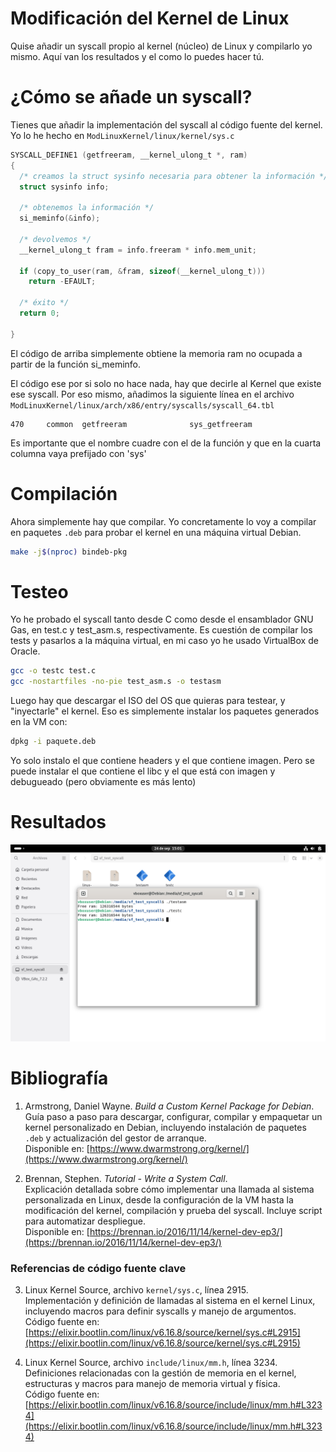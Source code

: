 # Modificación del Kernel de Linux

Quise añadir un syscall propio al kernel (núcleo) de Linux y compilarlo yo mismo.
Aquí van los resultados y el como lo puedes hacer tú.

# ¿Cómo se añade un syscall?

Tienes que añadir la implementación del syscall al código fuente del kernel.
Yo lo he hecho en `ModLinuxKernel/linux/kernel/sys.c`

```c
SYSCALL_DEFINE1 (getfreeram, __kernel_ulong_t *, ram)
{
  /* creamos la struct sysinfo necesaria para obtener la información */
  struct sysinfo info;

  /* obtenemos la información */
  si_meminfo(&info);

  /* devolvemos */
  __kernel_ulong_t fram = info.freeram * info.mem_unit;

  if (copy_to_user(ram, &fram, sizeof(__kernel_ulong_t)))
    return -EFAULT;

  /* éxito */
  return 0;
  
}
```
El código de arriba simplemente obtiene la memoria ram no ocupada a partir de la función si_meminfo.

El código ese por si solo no hace nada, hay que decirle al Kernel que existe ese syscall. Por eso mismo,
añadimos la siguiente línea en el archivo `ModLinuxKernel/linux/arch/x86/entry/syscalls/syscall_64.tbl`

```
470     common  getfreeram              sys_getfreeram
```
Es importante que el nombre cuadre con el de la función y que en la cuarta columna vaya prefijado con 'sys'

# Compilación

Ahora simplemente hay que compilar. Yo concretamente lo voy a compilar en paquetes `.deb` para probar el kernel en una
máquina virtual Debian.

```bash
make -j$(nproc) bindeb-pkg
```

# Testeo

Yo he probado el syscall tanto desde C como desde el ensamblador GNU Gas, en test.c y test_asm.s, respectivamente.
Es cuestión de compilar los tests y pasarlos a la máquina virtual, en mi caso yo he usado VirtualBox de Oracle.

```bash
gcc -o testc test.c
gcc -nostartfiles -no-pie test_asm.s -o testasm
```

Luego hay que descargar el ISO del OS que quieras para testear, y "inyectarle" el kernel. Eso es simplemente instalar los paquetes
generados en la VM con:

```bash
dpkg -i paquete.deb
```

Yo solo instalo el que contiene headers y el que contiene imagen. Pero se puede instalar el que contiene el libc y el que está con imagen y
debugueado (pero obviamente es más lento)

# Resultados

![Resultados](resultados.png)

# Bibliografía

1. Armstrong, Daniel Wayne. *Build a Custom Kernel Package for Debian*.  
   Guía paso a paso para descargar, configurar, compilar y empaquetar un kernel personalizado en Debian, incluyendo instalación de paquetes `.deb` y actualización del gestor de arranque.  
   Disponible en: [https://www.dwarmstrong.org/kernel/](https://www.dwarmstrong.org/kernel/)

2. Brennan, Stephen. *Tutorial - Write a System Call*.  
   Explicación detallada sobre cómo implementar una llamada al sistema personalizada en Linux, desde la configuración de la VM hasta la modificación del kernel, compilación y prueba del syscall. Incluye script para automatizar despliegue.  
   Disponible en: [https://brennan.io/2016/11/14/kernel-dev-ep3/](https://brennan.io/2016/11/14/kernel-dev-ep3/)

### Referencias de código fuente clave

3. Linux Kernel Source, archivo `kernel/sys.c`, línea 2915.  
   Implementación y definición de llamadas al sistema en el kernel Linux, incluyendo macros para definir syscalls y manejo de argumentos.  
   Código fuente en: [https://elixir.bootlin.com/linux/v6.16.8/source/kernel/sys.c#L2915](https://elixir.bootlin.com/linux/v6.16.8/source/kernel/sys.c#L2915)

4. Linux Kernel Source, archivo `include/linux/mm.h`, línea 3234.  
   Definiciones relacionadas con la gestión de memoria en el kernel, estructuras y macros para manejo de memoria virtual y física.  
   Código fuente en: [https://elixir.bootlin.com/linux/v6.16.8/source/include/linux/mm.h#L3234](https://elixir.bootlin.com/linux/v6.16.8/source/include/linux/mm.h#L3234)
